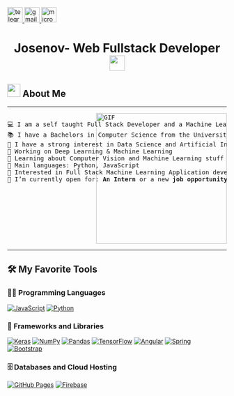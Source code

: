 <div>
  <a href="https://t.me/owencael" target="_blank">
    <img
      height="35"
      alt="telegram logo"
      src="https://img.shields.io/static/v1?message=Telegrm&logo=telegram&label=&color=2CA5E0&logoColor=white&labelColor=&style=for-the-badge"
    />
  </a>
  <a href="mailto:MR-Addict@qq.com" target="_blank">
    <img
      height="35"
      alt="gmail logo"
      src="https://img.shields.io/static/v1?message=Email&logo=gmail&label=&color=A084DC&logoColor=white&labelColor=&style=for-the-badge"
    />
  </a>
  <a href="https://mraddict.one" target="_blank">
    <img
      height="35"
      alt="microsoft-outlook logo"
      src="https://img.shields.io/static/v1?message=Website&logo=microsoft-outlook&label=&color=7F167F&logoColor=white&labelColor=&style=for-the-badge"
    />
  </a>
</div>

<h1 align="center"> Josenov- Web Fullstack Developer<img src="https://media.giphy.com/media/hvRJCLFzcasrR4ia7z/giphy.gif" width="35"></h1> 


<h2><img src="https://media.giphy.com/media/ObNTw8Uzwy6KQ/giphy.gif" width="30px"> About Me</h2>
<hr>
 
<pre>
<img align="right" alt="GIF" height="300px" src="https://i.pinimg.com/originals/39/b2/89/39b289eca8b58a99b29423a4078504fe.gif" />
💻 I am a self taught Full Stack Developer and a Machine Learning Developer
📚 I have a Bachelors in Computer Science from the University Cadi Ayyad at Morocco
📝 I have a strong interest in Data Science and Artificial Intelligence
🔭 Working on Deep Learning & Machine Learning
🌱 Learning about Computer Vision and Machine Learning stuff
🌟 Main languages: Python, JavaScript
🚩 Interested in Full Stack Machine Learning Application development
🤔 I’m currently open for: <b>An Intern</b> or a new <b>job opportunity</b>
</pre>
<hr>

## 🛠️ My Favorite Tools

### 👨‍💻 Programming Languages

<p>
    <a href="https://github.com/Bouaskaoun"><img alt="JavaScript" src="https://img.shields.io/badge/JavaScript%20-%23F7DF1E.svg?logo=javascript&logoColor=black"></a>
    <a href="https://github.com/Bouaskaoun"><img alt="Python" src="https://img.shields.io/badge/Python%20-%2314354C.svg?logo=python&logoColor=white"></a>

### 🧰 Frameworks and Libraries

<p>
    <a href="https://github.com/Bouaskaoun"><img alt="Keras" src="https://img.shields.io/badge/Keras%20-%23D00000.svg?logo=Keras&logoColor=white"></a>
    <a href="https://github.com/Bouaskaoun"><img alt="NumPy" src="https://img.shields.io/badge/Numpy%20-%23013243.svg?logo=numpy&logoColor=white"></a>
    <a href="https://github.com/Bouaskaoun"><img alt="Pandas" src="https://img.shields.io/badge/Pandas%20-%23150458.svg?logo=pandas&logoColor=white"></a>
    <a href="https://github.com/Bouaskaoun"><img alt="TensorFlow" src="https://img.shields.io/badge/TensorFlow%20-%23FF6F00.svg?logo=TensorFlow&logoColor=white"></a>
    <a href="https://github.com/Bouaskaoun"><img alt="Angular" src="https://img.shields.io/badge/Angular%20-%23D00000.svg?logo=Angular&logoColor=white"></a>
    <a href="https://github.com/Bouaskaoun"><img alt="Spring" src="https://img.shields.io/badge/Spring%20Boot%20-%2334A853.svg?logo=Springboot&logoColor=white"></a>
    <a href="https://github.com/Bouaskaoun"><img alt="Bootstrap" src="https://img.shields.io/badge/Bootstrap%20-%23150458.svg?logo=Bootstrap&logoColor=white"></a>
</p>

### 🗄️ Databases and Cloud Hosting

<p>
    <a href="https://github.com/Bouaskaoun"><img alt="GitHub Pages" src="https://img.shields.io/badge/GitHub%20Pages-%23327FC7.svg?logo=github&logoColor=white"></a>
    <a href="https://github.com/Bouaskaoun"><img alt="Firebase" src ="https://img.shields.io/badge/Firebase-%23FF6F00.svg?logo=firebase&logoColor=white"></a>
</p>

